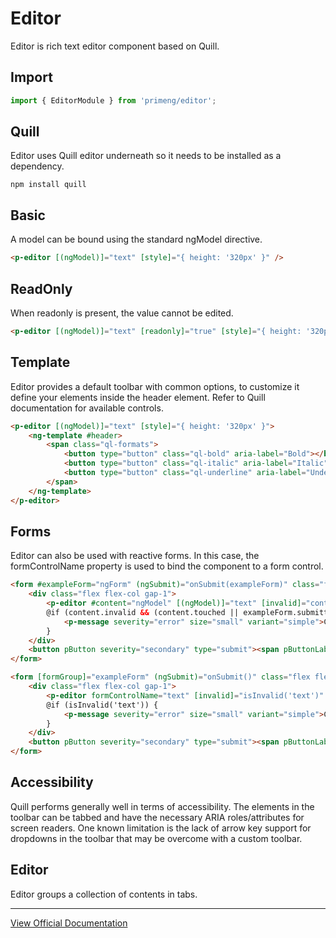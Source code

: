 # Editor

Editor is rich text editor component based on Quill.

## Import

```typescript
import { EditorModule } from 'primeng/editor';
```

## Quill

Editor uses Quill editor underneath so it needs to be installed as a dependency.

```text
npm install quill
```

## Basic

A model can be bound using the standard ngModel directive.

```html
<p-editor [(ngModel)]="text" [style]="{ height: '320px' }" />
```

## ReadOnly

When readonly is present, the value cannot be edited.

```html
<p-editor [(ngModel)]="text" [readonly]="true" [style]="{ height: '320px' }" />
```

## Template

Editor provides a default toolbar with common options, to customize it define your elements inside the header element. Refer to Quill documentation for available controls.

```html
<p-editor [(ngModel)]="text" [style]="{ height: '320px' }">
    <ng-template #header>
        <span class="ql-formats">
            <button type="button" class="ql-bold" aria-label="Bold"></button>
            <button type="button" class="ql-italic" aria-label="Italic"></button>
            <button type="button" class="ql-underline" aria-label="Underline"></button>
        </span>
    </ng-template>
</p-editor>
```

## Forms

Editor can also be used with reactive forms. In this case, the formControlName property is used to bind the component to a form control.

```html
<form #exampleForm="ngForm" (ngSubmit)="onSubmit(exampleForm)" class="flex flex-col gap-4">
    <div class="flex flex-col gap-1">
        <p-editor #content="ngModel" [(ngModel)]="text" [invalid]="content.invalid && (content.touched || exampleForm.submitted)" name="content" [style]="{ height: '320px' }" required />
        @if (content.invalid && (content.touched || exampleForm.submitted)) {
            <p-message severity="error" size="small" variant="simple">Content is required.</p-message>
        }
    </div>
    <button pButton severity="secondary" type="submit"><span pButtonLabel>Submit</span></button>
</form>
```

```html
<form [formGroup]="exampleForm" (ngSubmit)="onSubmit()" class="flex flex-col gap-4">
    <div class="flex flex-col gap-1">
        <p-editor formControlName="text" [invalid]="isInvalid('text')" [style]="{ height: '320px' }" />
        @if (isInvalid('text')) {
            <p-message severity="error" size="small" variant="simple">Content is required.</p-message>
        }
    </div>
    <button pButton severity="secondary" type="submit"><span pButtonLabel>Submit</span></button>
</form>
```

## Accessibility

Quill performs generally well in terms of accessibility. The elements in the toolbar can be tabbed and have the necessary ARIA roles/attributes for screen readers. One known limitation is the lack of arrow key support for dropdowns in the toolbar that may be overcome with a custom toolbar.

## Editor

Editor groups a collection of contents in tabs.

---

[View Official Documentation](https://primeng.org/editor)
